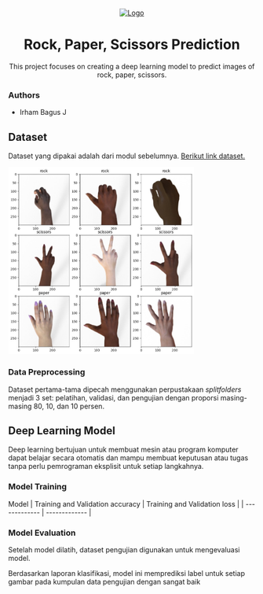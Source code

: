 <!-- PROJECT LOGO -->
<br />
<div align="center">
  <a href="https://github.com/ReAlfz/Dataset-Narkotika_160_184">
    <img src="utils/umm.png" alt="Logo" width="80" height="80">
  </a>

<h1 align="center">Rock, Paper, Scissors Prediction</h1>
  <p align="center">
    This project focuses on creating a deep learning model to predict
    images of rock, paper, scissors.
  </p>
</div>

### Authors
- Irham Bagus J 

## Dataset
Dataset yang dipakai adalah dari modul sebelumnya. [Berikut link dataset.]((https://drive.google.com/drive/folders/1-5efasTceqGvxi10wCaU3FzjeEnybOyw?usp=sharing))

<div>
    <img src="gambar/rps.jpg" alt="dataset" width="75%">
</div>

### Data Preprocessing
Dataset pertama-tama dipecah menggunakan perpustakaan *splitfolders* menjadi 3 set: pelatihan, validasi, dan pengujian dengan proporsi masing-masing 80, 10, dan 10 persen.


## Deep Learning Model
Deep learning bertujuan untuk membuat mesin atau program komputer dapat belajar secara otomatis dan mampu membuat keputusan atau tugas tanpa perlu pemrograman eksplisit untuk setiap langkahnya.


### Model Training
Model
|   Training and Validation accuracy | Training and Validation loss |
| ------------- | ------------- |

### Model Evaluation
Setelah model dilatih, dataset pengujian digunakan untuk mengevaluasi model.

Berdasarkan laporan klasifikasi, model ini memprediksi label untuk setiap gambar pada kumpulan data pengujian dengan sangat baik
